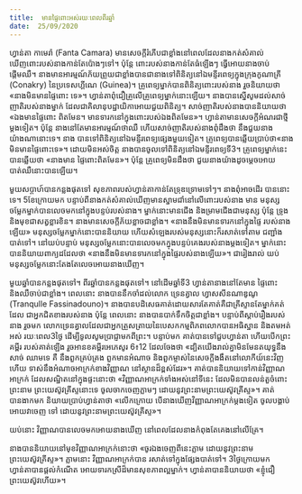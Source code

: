 ```yaml
---
title:  មានផ្ទៃពោះអស់រយៈពេលពីរឆ្នាំ
date:  25/09/2020
---
```


ហ្វាន់តា កាមេរ៉ា (Fanta Camara) មានសេចក្តីរំភើបជាខ្លាំងនៅពេលដែលនាងកត់សំគាល់ ឃើញពោះរបស់នាងកាន់តែប៉ោងៗទៅ។ ប៉ុន្តែ ពោះរបស់នាងកាន់តែធំឡើងៗ ធ្វើអោយនាងចាប់ផ្តើមឈឺ។ នាងមានអារម្មណ៍ភ័យព្រួយជាខ្លាំងបានជានាងទៅពិនិត្យនៅឯមន្ទីរពេទ្យក្នុងក្រុងកូណាគ្រី (Conakry) នៃប្រទេសហ្គីណេ (Guinea)។ គ្រូពេទ្យម្នាក់បានពិនិត្យពោះរបស់នាង រួចនិយាយថា «នាងមិនមានផ្ទៃពោះ ទេ»។ ហ្វាន់តាពុំជឿគ្រូលើគ្រូពេទ្យម្នាក់នោះឡើយ។ នាងបានស្នើសូមដល់សាច់ញាតិរបស់នាងម្នាក់ ដែលជាគិលានុបដ្ឋាយិកាអោយជួយពិនិត្យ។ សាច់ញាតិរបស់នាងបាននិយាយថា «ឯងមានផ្ទៃពោះ ពិតមែន។ មានទារកនៅក្នុងពោះរបស់ឯងពិតមែន»។ ហ្វាន់តាមានសេចក្តីអំណរជាថ្មីម្តងទៀត។ ប៉ុន្តែ នាងនៅតែមានអារម្មណ៍ថាឈឺ ហើយសាច់ញាតិរបស់នាងពុំដឹងថា នឹងជួយនាងយ៉ាងណានោះទេ។ នាង បានទៅពិនិត្យនៅឯមន្ទីរពេទ្យផ្សេងមួយទៀត។ គ្រូពេទ្យបានឆ្លើយប្រាប់ថា«នាងមិនមានផ្ទៃពោះទេ»។ ដោយមិនអស់ចិត្ត នាងបានចូលទៅពិនិត្យនៅឯមន្ទីរពេទ្យទី3។ គ្រូពេទ្យម្នាក់នេះបានឆ្លើយថា «នាងមាន ផ្ទៃពោះពិតមែន»។ ប៉ុន្តែ គ្រូពេទ្យមិនដឹងថា ជួយនាងយ៉ាងដូចម្តេចអោយបាត់ឈឺនោះបានឡើយ។

មួយសប្តាហ៍បានកន្លងផុតទៅ សុខភាពរបស់ហ្វាន់តាកាន់តែទ្រុឌទ្រោមទៅៗ។ នាងពុំអាចដើរ បាននោះទេ។ 5ខែក្រោយមក បន្ទាប់ពីនាងកត់សំគាល់ឃើញមានស្នាមជាំនៅលើពោះរបស់នាង មាន មនុស្សចម្លែកម្នាក់បានលេចមកនៅក្នុងបន្ទប់របស់នាង។ ម្នាក់នោះមានជើង និងម្រាមជើងជាមនុស្ស ប៉ុន្តែ ទ្រូង និងមុខជាសត្វខ្លារខិន។ នាងមានសេចក្តីភ័យខ្លាចជាខ្លាំង។ «នាងនឹងមិនមានទារកនៅក្នុងផ្ទៃ របស់នាងឡើយ» មនុស្សចម្លែកម្នាក់នោះបាននិយាយ ហើយសំឡេងរបស់មនុស្សនោះក៏រសាត់ទៅតាម ជញ្ជាំងបាត់ទៅ។ នៅយប់បន្ទាប់ មនុស្សចម្លែកនោះបានលេចមកក្នុងបន្ទប់គេងរបស់នាងម្តងទៀត។ ម្នាក់នោះបាននិយាយពាក្យដដែលថា «នាងនឹងមិនមានទារកនៅក្នុងផ្ទៃរបស់នាងឡើយ»។ ជារៀងរាល់ យប់មនុស្សចម្លែកនោះតែងតែលេចអោយនាងឃើញ។

មួយឆ្នាំបានកន្លងផុតទៅ។ ពីរឆ្នាំបានកន្លងផុតទៅ។ នៅដើមឆ្នាំទី3 ហ្វាន់តានាងនៅតែមាន ផ្ទៃពោះ និងឈឺចាប់ជាខ្លាំង។ ពេលនោះ នាងបាននឹកចាំដល់លោក ទ្រេនគ្វាល ហ្វាសសីនណាឌូណូ (Tranqulle Fassinadouno)។ នាងបានបដិសេធគាត់ដោយសារតែគាត់គឺជាគ្រីស្ទានតែម្នាក់គត់ដែល ជាអ្នកជិតខាងរបស់នាង ប៉ុន្តែ ពេលនោះ នាងបានបាក់ទឹកចិត្តជាខ្លាំង។ បន្ទាប់ពីស្តាប់រឿងរបស់នាង រួចមក លោកទ្រេនគ្វាលដែលជាអ្នកត្រួសត្រាយនៃបេសកកម្មពិភពលោកបានអធិស្ឋាន និងតមអត់អស់ រយៈពេល3ថ្ងៃ ដើម្បីទូលសូមប្រាជ្ញាមកពីព្រះ។ បន្ទាប់មក គាត់បានទៅជួបហ្វាន់តា ហើយបើកព្រះគម្ពីរ របស់គាត់ឡើង រួចអានខគម្ពីរអេភេសូរ 6៖12 ដែលចែងថា «ដ្បិតយើងរាល់គ្នាមិនមែនតយុទ្ធនឹងសាច់ ឈាមទេ គឺ នឹងពួកគ្រប់គ្រង ពួកមានអំណាច និងពួកម្ចាស់នៃសេចក្តីងងឹតនៅលោកីយ៍នេះវិញ ហើយ ទាស់នឹងអំណាចអាក្រក់ខាងវិញ្ញាណ នៅស្ថានដ៏ខ្ពស់ដែរ»។ គាត់បាននិយាយទៅកាន់វិញ្ញាណអាក្រក់ ដែលសណ្ឋិតនៅក្នុងផ្ទះនោះថា «វិញ្ញាណអាក្រក់ទាំងអស់នៅទីនេះ ដែលមិនបានលន់តួចំពោះព្រះនាម ព្រះយេស៊ូវគ្រីស្ទនោះទេ ចូលចាកចេញភ្លាមៗ ដោយនូវព្រះនាមព្រះយេស៊ូវគ្រីស្ទ»។ គាត់បានងាកមក និយាយប្រាប់ហ្វាន់តាថា «លើកក្រោយ បើនាងឃើញវិញ្ញាណអាក្រក់ម្តងទៀត ចូលបង្គាប់អោយវាចេញ ទៅ ដោយនូវព្រះនាមព្រះយេស៊ូវគ្រីស្ទ»។

យប់នោះ វិញ្ញាណបានលេចមកអោយនាងឃើញ នៅពេលដែលនាងកំពុងតែគេងនៅលើគ្រែ។

នាងបាននិយាយនៅមុខវិញ្ញាណអាក្រក់នោះថា «ចូរឯងចេញពីនេះភ្លាម ដោយនូវព្រះនាមព្រះយេស៊ូវគ្រីស្ទ»។ ភ្លាមនោះ វិញ្ញាណអាក្រក់បាន រសាត់ទៅក្នុងផ្សែងបាត់ទៅ។ 3ថ្ងៃក្រោយមក ហ្វាន់តាបានផ្តល់កំណើត អោយទារកស្រីដ៏មានសុខភាពល្អម្នាក់។ ហ្វាន់តាបាននិយាយថា «ខ្ញុំជឿ ព្រះយេស៊ូវហើយ»។